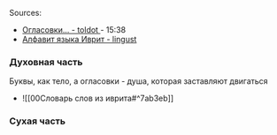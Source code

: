 Sources: 
- [Огласовки... - toldot ](https://youtu.be/xt6XWFkjDv0) - 15:38
- [Алфавит языка Иврит - lingust](https://lingust.ru/hebrew/hebrew-lessons/alphabet)

### Духовная часть 
Буквы, как тело, а огласовки - душа, которая заставляют двигаться 
- ![[00Словарь слов из иврита#^7ab3eb]]


### Сухая часть 
